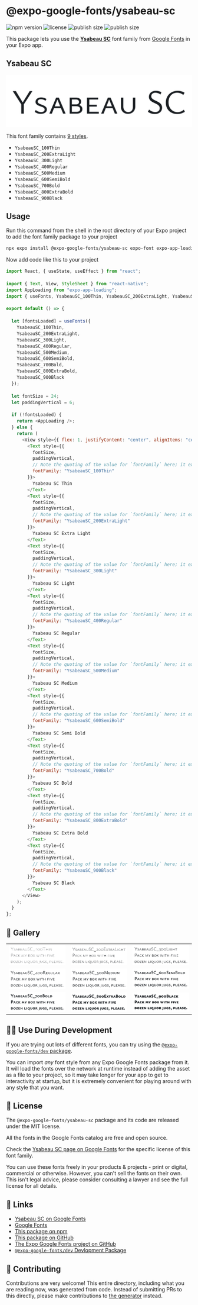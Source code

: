 # @expo-google-fonts/ysabeau-sc

![npm version](https://flat.badgen.net/npm/v/@expo-google-fonts/ysabeau-sc)
![license](https://flat.badgen.net/github/license/expo/google-fonts)
![publish size](https://flat.badgen.net/packagephobia/install/@expo-google-fonts/ysabeau-sc)
![publish size](https://flat.badgen.net/packagephobia/publish/@expo-google-fonts/ysabeau-sc)

This package lets you use the [**Ysabeau SC**](https://fonts.google.com/specimen/Ysabeau+SC) font family from [Google Fonts](https://fonts.google.com/) in your Expo app.

## Ysabeau SC

![Ysabeau SC](./font-family.png)

This font family contains [9 styles](#-gallery).

- `YsabeauSC_100Thin`
- `YsabeauSC_200ExtraLight`
- `YsabeauSC_300Light`
- `YsabeauSC_400Regular`
- `YsabeauSC_500Medium`
- `YsabeauSC_600SemiBold`
- `YsabeauSC_700Bold`
- `YsabeauSC_800ExtraBold`
- `YsabeauSC_900Black`

## Usage

Run this command from the shell in the root directory of your Expo project to add the font family package to your project

```sh
npx expo install @expo-google-fonts/ysabeau-sc expo-font expo-app-loading
```

Now add code like this to your project

```js
import React, { useState, useEffect } from "react";

import { Text, View, StyleSheet } from "react-native";
import AppLoading from "expo-app-loading";
import { useFonts, YsabeauSC_100Thin, YsabeauSC_200ExtraLight, YsabeauSC_300Light, YsabeauSC_400Regular, YsabeauSC_500Medium, YsabeauSC_600SemiBold, YsabeauSC_700Bold, YsabeauSC_800ExtraBold, YsabeauSC_900Black } from '@expo-google-fonts/ysabeau-sc';

export default () => {

  let [fontsLoaded] = useFonts({
    YsabeauSC_100Thin, 
    YsabeauSC_200ExtraLight, 
    YsabeauSC_300Light, 
    YsabeauSC_400Regular, 
    YsabeauSC_500Medium, 
    YsabeauSC_600SemiBold, 
    YsabeauSC_700Bold, 
    YsabeauSC_800ExtraBold, 
    YsabeauSC_900Black
  });

  let fontSize = 24;
  let paddingVertical = 6;

  if (!fontsLoaded) {
    return <AppLoading />;
  } else {
    return (
      <View style={{ flex: 1, justifyContent: "center", alignItems: "center" }}>
        <Text style={{
          fontSize,
          paddingVertical,
          // Note the quoting of the value for `fontFamily` here; it expects a string!
          fontFamily: "YsabeauSC_100Thin"
        }}>
          Ysabeau SC Thin
        </Text>
        <Text style={{
          fontSize,
          paddingVertical,
          // Note the quoting of the value for `fontFamily` here; it expects a string!
          fontFamily: "YsabeauSC_200ExtraLight"
        }}>
          Ysabeau SC Extra Light
        </Text>
        <Text style={{
          fontSize,
          paddingVertical,
          // Note the quoting of the value for `fontFamily` here; it expects a string!
          fontFamily: "YsabeauSC_300Light"
        }}>
          Ysabeau SC Light
        </Text>
        <Text style={{
          fontSize,
          paddingVertical,
          // Note the quoting of the value for `fontFamily` here; it expects a string!
          fontFamily: "YsabeauSC_400Regular"
        }}>
          Ysabeau SC Regular
        </Text>
        <Text style={{
          fontSize,
          paddingVertical,
          // Note the quoting of the value for `fontFamily` here; it expects a string!
          fontFamily: "YsabeauSC_500Medium"
        }}>
          Ysabeau SC Medium
        </Text>
        <Text style={{
          fontSize,
          paddingVertical,
          // Note the quoting of the value for `fontFamily` here; it expects a string!
          fontFamily: "YsabeauSC_600SemiBold"
        }}>
          Ysabeau SC Semi Bold
        </Text>
        <Text style={{
          fontSize,
          paddingVertical,
          // Note the quoting of the value for `fontFamily` here; it expects a string!
          fontFamily: "YsabeauSC_700Bold"
        }}>
          Ysabeau SC Bold
        </Text>
        <Text style={{
          fontSize,
          paddingVertical,
          // Note the quoting of the value for `fontFamily` here; it expects a string!
          fontFamily: "YsabeauSC_800ExtraBold"
        }}>
          Ysabeau SC Extra Bold
        </Text>
        <Text style={{
          fontSize,
          paddingVertical,
          // Note the quoting of the value for `fontFamily` here; it expects a string!
          fontFamily: "YsabeauSC_900Black"
        }}>
          Ysabeau SC Black
        </Text>
      </View>
    );
  }
};
```

## 🔡 Gallery


||||
|-|-|-|
|![YsabeauSC_100Thin](./YsabeauSC_100Thin.ttf.png)|![YsabeauSC_200ExtraLight](./YsabeauSC_200ExtraLight.ttf.png)|![YsabeauSC_300Light](./YsabeauSC_300Light.ttf.png)||
|![YsabeauSC_400Regular](./YsabeauSC_400Regular.ttf.png)|![YsabeauSC_500Medium](./YsabeauSC_500Medium.ttf.png)|![YsabeauSC_600SemiBold](./YsabeauSC_600SemiBold.ttf.png)||
|![YsabeauSC_700Bold](./YsabeauSC_700Bold.ttf.png)|![YsabeauSC_800ExtraBold](./YsabeauSC_800ExtraBold.ttf.png)|![YsabeauSC_900Black](./YsabeauSC_900Black.ttf.png)||


## 👩‍💻 Use During Development

If you are trying out lots of different fonts, you can try using the [`@expo-google-fonts/dev` package](https://github.com/expo/google-fonts/tree/master/font-packages/dev#readme).

You can import _any_ font style from any Expo Google Fonts package from it. It will load the fonts over the network at runtime instead of adding the asset as a file to your project, so it may take longer for your app to get to interactivity at startup, but it is extremely convenient for playing around with any style that you want.


## 📖 License

The `@expo-google-fonts/ysabeau-sc` package and its code are released under the MIT license.

All the fonts in the Google Fonts catalog are free and open source.

Check the [Ysabeau SC page on Google Fonts](https://fonts.google.com/specimen/Ysabeau+SC) for the specific license of this font family.

You can use these fonts freely in your products & projects - print or digital, commercial or otherwise. However, you can't sell the fonts on their own. This isn't legal advice, please consider consulting a lawyer and see the full license for all details.

## 🔗 Links

- [Ysabeau SC on Google Fonts](https://fonts.google.com/specimen/Ysabeau+SC)
- [Google Fonts](https://fonts.google.com/)
- [This package on npm](https://www.npmjs.com/package/@expo-google-fonts/ysabeau-sc)
- [This package on GitHub](https://github.com/expo/google-fonts/tree/master/font-packages/ysabeau-sc)
- [The Expo Google Fonts project on GitHub](https://github.com/expo/google-fonts)
- [`@expo-google-fonts/dev` Devlopment Package](https://github.com/expo/google-fonts/tree/master/font-packages/dev)

## 🤝 Contributing

Contributions are very welcome! This entire directory, including what you are reading now, was generated from code. Instead of submitting PRs to this directly, please make contributions to [the generator](https://github.com/expo/google-fonts/tree/master/packages/generator) instead.
